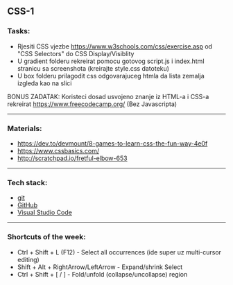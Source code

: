 ## CSS-1
### Tasks:
- Rjesiti CSS vjezbe https://www.w3schools.com/css/exercise.asp od "CSS Selectors" do CSS Display/Visiblity
- U gradient folderu rekreirat pomocu gotovog script.js i index.html stranicu sa screenshota (kreirajte style.css datoteku)
- U box folderu prilagodit css odgovarajuceg htmla da lista zemalja izgleda kao na slici
  
BONUS ZADATAK: Koristeci dosad usvojeno znanje iz HTML-a i CSS-a rekreirat https://www.freecodecamp.org/ (Bez Javascripta) 

<hr>

### Materials:
- https://dev.to/devmount/8-games-to-learn-css-the-fun-way-4e0f
- https://www.cssbasics.com/
- http://scratchpad.io/fretful-elbow-653

<hr>

### Tech stack:
- [git](https://git-scm.com/downloads)
- [GitHub](https://github.com/)
- [Visual Studio Code](https://code.visualstudio.com/)

<hr>

### Shortcuts of the week:
  - Ctrl + Shift + L (F12) - Select all occurrences (ide super uz multi-cursor editing)
  - Shift + Alt + RightArrow/LeftArrow - Expand/shrink Select
  - Ctrl + Shift + [ / ] - Fold/unfold (collapse/uncollapse) region